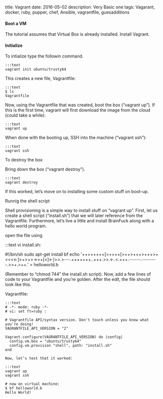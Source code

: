 title: Vagrant
date: 2016-05-02
description: Very Basic one
tags: Vagarant, docker, ruby, pupper, chef, Ansible, vagrantfile, guesadditions

#### Boot a VM
The tutorial assumes that Virtual Box is already installed. 
Install Vagrant.

#### Initialize

To intialize type the followin command.

	:::text
	vagrant init ubuntu/trusty64

This creates a new file, Vagrantfile:

	:::text
	$ ls
	Vagrantfile

Now, using the Vagrantfile that was created, boot the box (“vagrant up”). 
If this is the first time, vagrant will first download the image from the cloud (could take a while):

	:::text
	vagrant up

When done with the booting up, SSH into the machine (“vagrant ssh”):

	:::text
	vagrant ssh

To destroy the box

Bring down the box (“vagrant destroy”). 

	:::text
	vagrant destroy

If this worked, let’s move on to installing some custom stuff on boot-up.

Runnig the shell script

Shell provisioning is a simple way to install stuff on “vagrant up”. 
First, let us create a shell script (“install.sh”) that we will later reference from the Vagrantfile. 
Furthermore, let’s live a little and install BrainFuck along with a hello world program.

open the file using

:::text
vi install.sh:

#!/bin/sh
sudo apt-get install bf
echo '++++++++[>++++[>++>+++>+++>+<<<<-]>+>+>->>+[<]<-]>>.>---.+++++++..+++.>>.<-.<.+++.------.--------.>>+.>++.' > helloworld.b

(Remember to “chmod 744” the install.sh script). Now, add a few lines of code to your Vagrantfile and you’re golden. After the edit, the file should look like this.

Vagrantfile:

	:::text
	# -*- mode: ruby -*-
	# vi: set ft=ruby :

	# Vagrantfile API/syntax version. Don't touch unless you know what you're doing!
	VAGRANTFILE_API_VERSION = "2"

	Vagrant.configure(VAGRANTFILE_API_VERSION) do |config|
	  config.vm.box = "ubuntu/trusty64"
	  config.vm.provision "shell", path: "install.sh"
	end

	Now, let’s test that it worked:

	:::text
	vagrant up
	vagrant ssh

	# now on virtual machine:
	$ bf helloworld.b
	Hello World!


